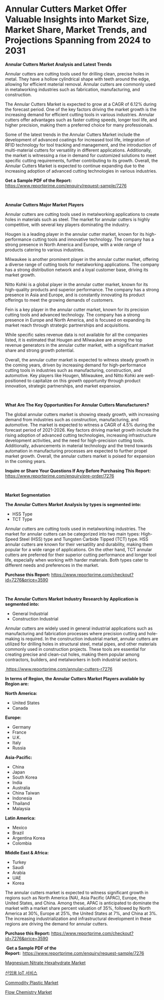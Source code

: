<p><h1>Annular Cutters Market Offer Valuable Insights into Market Size, Market Share, Market Trends, and Projections Spanning from 2024 to 2031</h1></p><p><strong>Annular Cutters Market Analysis and Latest Trends</strong></p>
<p><p>Annular cutters are cutting tools used for drilling clean, precise holes in metal. They have a hollow cylindrical shape with teeth around the edge, allowing for efficient material removal. Annular cutters are commonly used in metalworking industries such as fabrication, manufacturing, and construction.</p><p>The Annular Cutters Market is expected to grow at a CAGR of 6.12% during the forecast period. One of the key factors driving the market growth is the increasing demand for efficient cutting tools in various industries. Annular cutters offer advantages such as faster cutting speeds, longer tool life, and higher precision, making them a preferred choice for many professionals.</p><p>Some of the latest trends in the Annular Cutters Market include the development of advanced coatings for increased tool life, integration of RFID technology for tool tracking and management, and the introduction of multi-material cutters for versatility in different applications. Additionally, the market is witnessing a rise in demand for customized solutions to meet specific cutting requirements, further contributing to its growth. Overall, the Annular Cutters Market is expected to continue expanding due to the increasing adoption of advanced cutting technologies in various industries.</p></p>
<p><strong>Get a Sample PDF of the Report:&nbsp;</strong> <a href="https://www.reportprime.com/enquiry/request-sample/7276">https://www.reportprime.com/enquiry/request-sample/7276</a></p>
<p>&nbsp;</p>
<p><strong>Annular Cutters Major Market Players</strong></p>
<p><p>Annular cutters are cutting tools used in metalworking applications to create holes in materials such as steel. The market for annular cutters is highly competitive, with several key players dominating the industry.</p><p>Hougen is a leading player in the annular cutter market, known for its high-performance cutting tools and innovative technology. The company has a strong presence in North America and Europe, with a wide range of products catering to various industries.</p><p>Milwaukee is another prominent player in the annular cutter market, offering a diverse range of cutting tools for metalworking applications. The company has a strong distribution network and a loyal customer base, driving its market growth.</p><p>Nitto Kohki is a global player in the annular cutter market, known for its high-quality products and superior performance. The company has a strong presence in Asia and Europe, and is constantly innovating its product offerings to meet the growing demands of customers.</p><p>Fein is a key player in the annular cutter market, known for its precision cutting tools and advanced technology. The company has a strong presence in Europe and North America, and is focused on expanding its market reach through strategic partnerships and acquisitions.</p><p>While specific sales revenue data is not available for all the companies listed, it is estimated that Hougen and Milwaukee are among the top revenue generators in the annular cutter market, with a significant market share and strong growth potential.</p><p>Overall, the annular cutter market is expected to witness steady growth in the coming years, driven by increasing demand for high-performance cutting tools in industries such as manufacturing, construction, and automotive. Key players like Hougen, Milwaukee, and Nitto Kohki are well-positioned to capitalize on this growth opportunity through product innovation, strategic partnerships, and market expansion.</p></p>
<p>&nbsp;</p>
<p><strong>What Are The Key Opportunities For Annular Cutters Manufacturers?</strong></p>
<p><p>The global annular cutters market is showing steady growth, with increasing demand from industries such as construction, manufacturing, and automotive. The market is expected to witness a CAGR of 4.5% during the forecast period of 2021-2026. Key factors driving market growth include the rising adoption of advanced cutting technologies, increasing infrastructure development activities, and the need for high-precision cutting tools. Additionally, advancements in material technology and the trend towards automation in manufacturing processes are expected to further propel market growth. Overall, the annular cutters market is poised for expansion in the coming years.</p></p>
<p><strong>Inquire or Share Your Questions If Any Before Purchasing This Report:</strong> <a href="https://www.reportprime.com/enquiry/pre-order/7276">https://www.reportprime.com/enquiry/pre-order/7276</a></p>
<p>&nbsp;</p>
<p><strong>Market Segmentation</strong></p>
<p><strong>The Annular Cutters Market Analysis by types is segmented into:</strong></p>
<p><ul><li>HSS Type</li><li>TCT Type</li></ul></p>
<p><p>Annular cutters are cutting tools used in metalworking industries. The market for annular cutters can be categorized into two main types: High-Speed Steel (HSS) type and Tungsten Carbide Tipped (TCT) type. HSS annular cutters are known for their versatility and durability, making them popular for a wide range of applications. On the other hand, TCT annular cutters are preferred for their superior cutting performance and longer tool life, especially when working with harder materials. Both types cater to different needs and preferences in the market.</p></p>
<p><strong>Purchase this Report:&nbsp;</strong><a href="https://www.reportprime.com/checkout?id=7276&price=3590">https://www.reportprime.com/checkout?id=7276&price=3590</a></p>
<p>&nbsp;</p>
<p><strong>The Annular Cutters Market Industry Research by Application is segmented into:</strong></p>
<p><ul><li>General Industrial</li><li>Construction Industrial</li></ul></p>
<p><p>Annular cutters are widely used in general industrial applications such as manufacturing and fabrication processes where precision cutting and hole-making is required. In the construction industrial market, annular cutters are utilized for drilling holes in structural steel, metal pipes, and other materials commonly used in construction projects. These tools are essential for creating precise and clean-cut holes, making them popular among contractors, builders, and metalworkers in both industrial sectors.</p></p>
<p><a href="https://www.reportprime.com/annular-cutters-r7276">&nbsp;https://www.reportprime.com/annular-cutters-r7276</a></p>
<p><strong>In terms of Region, the Annular Cutters Market Players available by Region are:</strong></p>
<p>
    <p> <strong> North America: </strong>
        <ul>
            <li>United States</li>
            <li>Canada</li>
        </ul>
        </p> 
    <p> <strong> Europe: </strong>
        <ul>
            <li>Germany</li>
            <li>France</li>
            <li>U.K.</li>
            <li>Italy</li>
            <li>Russia</li>
        </ul>
        </p> 
    <p> <strong> Asia-Pacific: </strong>
        <ul>
            <li>China</li>
            <li>Japan</li>
            <li>South Korea</li>
            <li>India</li>
            <li>Australia</li>
            <li>China Taiwan</li>
            <li>Indonesia</li>
            <li>Thailand</li>
            <li>Malaysia</li>
        </ul>
        </p> 
    <p> <strong> Latin America: </strong>
        <ul>
            <li>Mexico</li>
            <li>Brazil</li>
            <li>Argentina Korea</li>
            <li>Colombia</li>
        </ul>
        </p> 
    <p> <strong> Middle East & Africa: </strong>
        <ul>
            <li>Turkey</li>
            <li>Saudi</li>
            <li>Arabia</li>
            <li>UAE</li>
            <li>Korea</li>
        </ul>
    </p>
    </p>
<p><p>The annular cutters market is expected to witness significant growth in regions such as North America (NA), Asia Pacific (APAC), Europe, the United States, and China. Among these, APAC is anticipated to dominate the market with a market share percent valuation of 35%, followed by North America at 30%, Europe at 25%, the United States at 7%, and China at 3%. The increasing industrialization and infrastructural development in these regions are driving the demand for annular cutters.</p></p>
<p><strong>Purchase this Report: </strong><a href="https://www.reportprime.com/checkout?id=7276&price=3590">https://www.reportprime.com/checkout?id=7276&price=3590</a></p>
<p>&nbsp;<strong>Get a Sample PDF of the Report:&nbsp;&nbsp;</strong><a href="https://www.reportprime.com/enquiry/request-sample/7276">https://www.reportprime.com/enquiry/request-sample/7276</a></p>
<p><strong></strong></p>
<p><p><a href="https://www.linkedin.com/pulse/magnesium-nitrate-hexahydrate-market-centers-aspects-growth-alw5c?trackingId=0M3tSS52jgB691hSlJgHqg%3D%3D">Magnesium Nitrate Hexahydrate Market</a></p><p><a href="https://medium.com/@francescaove76856/%EC%82%B0%EC%97%85%EC%9A%A9-%EC%82%AC%EB%AC%BC%EC%9D%B8%ED%84%B0%EB%84%B7-%EC%84%9C%EB%B9%84%EC%8A%A4-%EC%8B%9C%EC%9E%A5-%EB%B3%B4%EA%B3%A0%EC%84%9C%EB%8A%94-%EC%9D%B4-%EC%8B%9C%EC%9E%A5%EC%9D%98-%EC%B5%9C%EC%8B%A0-%ED%8A%B8%EB%A0%8C%EB%93%9C%EC%99%80-%EC%84%B1%EC%9E%A5-%EA%B8%B0%ED%9A%8C%EB%A5%BC-%EB%B0%9D%ED%98%80%EC%A4%8D%EB%8B%88%EB%8B%A4-977f9958863e">산업용 IoT 서비스</a></p><p><a href="https://www.linkedin.com/pulse/commodity-plastic-market-size-reflecting-forecast-till-iddkc?trackingId=dUaONaXfQXnVO72FR3VmMw%3D%3D">Commodity Plastic Market</a></p><p><a href="https://github.com/RickHolmes3/Market-Research-Report-List-4/blob/main/flow-chemistry-market.md">Flow Chemistry Market</a></p></p>